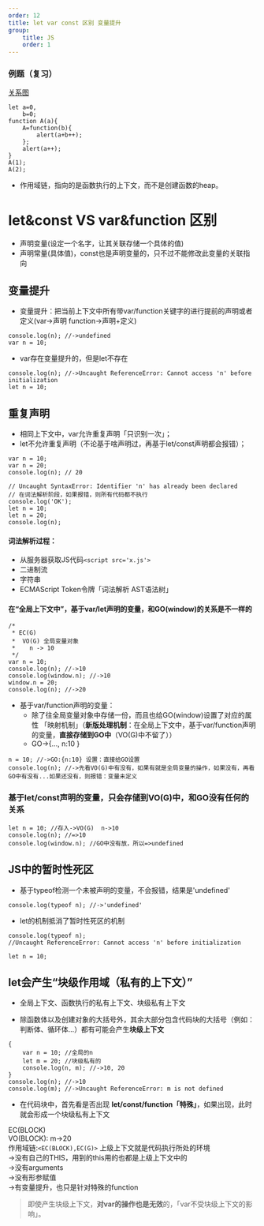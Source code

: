 ```yaml
---
order: 12
title: let var const 区别 变量提升
group:
    title: JS
    order: 1
---
```

### 例题（复习）

[关系图](20201206/4.png)   

```
let a=0,
    b=0;
function A(a){
    A=function(b){
        alert(a+b++);
    };
    alert(a++);
}
A(1);
A(2);
```

* 作用域链，指向的是函数执行的上下文，而不是创建函数的heap。

# let&const VS var&function 区别 

+ 声明变量(设定一个名字，让其关联存储一个具体的值)  
+  声明常量(具体值)，const也是声明变量的，只不过不能修改此变量的关联指向  

## 变量提升

* 变量提升：把当前上下文中所有带var/function关键字的进行提前的声明或者定义(var->声明 function->声明+定义)
```
console.log(n); //->undefined
var n = 10;
```

* var存在变量提升的，但是let不存在  
```
console.log(n); //->Uncaught ReferenceError: Cannot access 'n' before initialization
let n = 10;
```

## 重复声明

+ 相同上下文中，var允许重复声明「只识别一次」；
+ let不允许重复声明（不论基于啥声明过，再基于let/const声明都会报错）；

```
var n = 10;
var n = 20;
console.log(n); // 20 

// Uncaught SyntaxError: Identifier 'n' has already been declared  
// 在词法解析阶段，如果报错，则所有代码都不执行
console.log('OK');
let n = 10;
let n = 20;
console.log(n);
```

#### 词法解析过程：
+ 从服务器获取JS代码`<script src='x.js'>`
+ 二进制流
+ 字符串
+ ECMAScript Token令牌「词法解析 AST语法树」

#### 在“全局上下文中”，基于var/let声明的变量，和GO(window)的关系是不一样的

```
/* 
 * EC(G)
 *  VO(G) 全局变量对象
 *    n -> 10
 */
var n = 10;
console.log(n); //->10
console.log(window.n); //->10
window.n = 20;
console.log(n); //->20
```
* 基于var/function声明的变量：
  + 除了往全局变量对象中存储一份，而且也给GO(window)设置了对应的属性 「映射机制」（**新版处理机制**：在全局上下文中，基于var/function声明的变量，**直接存储到GO中**（VO(G)中不留了））
  + GO->{..., n:10 }

```
n = 10; //->GO:{n:10} 设置：直接给GO设置
console.log(n); //->先看VO(G)中有没有，如果有就是全局变量的操作，如果没有，再看GO中有没有...如果还没有，则报错：变量未定义
``` 

### 基于let/const声明的变量，只会存储到VO(G)中，和GO没有任何的关系

```
let n = 10; //存入->VO(G)  n->10
console.log(n); //=>10
console.log(window.n); //GO中没有放，所以=>undefined
```

## JS中的暂时性死区

* 基于typeof检测一个未被声明的变量，不会报错，结果是'undefined'
```
console.log(typeof n); //->'undefined'
```

* let的机制抵消了暂时性死区的机制
```
console.log(typeof n); 
//Uncaught ReferenceError: Cannot access 'n' before initialization 

let n = 10;
```

## let会产生“块级作用域（私有的上下文）”

* 全局上下文、函数执行的私有上下文、块级私有上下文
+ 除函数体以及创建对象的大括号外，其余大部分包含代码块的大括号（例如：判断体、循环体...）都有可能会产生**块级上下文**

```
{    
    var n = 10; //全局的n
    let m = 20; //块级私有的
    console.log(n, m); //->10, 20
}
console.log(n); //->10
console.log(m); //->Uncaught ReferenceError: m is not defined
```

* 在代码块中，首先看是否出现 **let/const/function「特殊」**，如果出现，此时就会形成一个块级私有上下文   

EC(BLOCK)  
VO(BLOCK): m->20  
作用域链:`<EC(BLOCK),EC(G)>` 上级上下文就是代码执行所处的环境  
 ->没有自己的THIS，用到的this用的也都是上级上下文中的  
 ->没有arguments  
 ->没有形参赋值  
 ->有变量提升，也只是针对特殊的function

>即使产生块级上下文，**对var的操作也是无效**的，「var不受块级上下文的影响」。